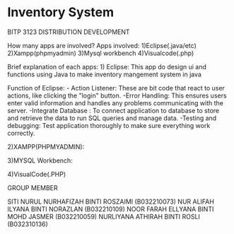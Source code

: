 # Inventory System
BITP 3123 DISTRIBUTION DEVELOPMENT


How many apps are involved?
Apps involved: 1)Eclipse(.java/etc)
               2)Xampp(phpmyadmin)
               3)Mysql workbench
               4)Visualcode(.php)

Brief explanation of each apps:
      1) Eclipse: This app do design ui and functions  using Java  to make inventory                                 mangement system in java

Function of Eclipse: - Action Listener: These are bit code that                                                        react to user actions, like clicking the                                                        "login" button.
                      -Error Handling:  This ensures users enter                                                       valid information and handles any problems                                                      communicating with the server.
                      -Integrate Database : To connect application                                                     to database to store and retrieve the data                                                      to run SQL queries and manage data.
                      -Testing and debugging: Test application                                                         thoroughly to make sure everything  work                                                        correctly.
                                                  
                                                  
2)XAMPP(PHPMYADMIN):



3)MYSQL Workbench:



4)VisualCode(.PHP)


GROUP MEMBER

SITI NURUL NURHAFIZAH BINTI ROSZAIMI (B032210073)
NUR ALIFAH ILYANA BINTI NORAZLAN (B032210109) 
NOOR FARAH ELLYANA BINTI MOHD JASMER (B032210059)
NURLIYANA ATHIRAH BINTI ROSLI (B032310136)
